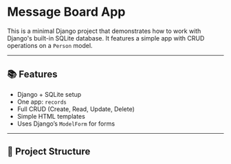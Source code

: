 # Message Board App

This is a minimal Django project that demonstrates how to work with Django's built-in SQLite database. It features a simple app with CRUD operations on a `Person` model.

---

## 📚 Features

- Django + SQLite setup
- One app: `records`
- Full CRUD (Create, Read, Update, Delete)
- Simple HTML templates
- Uses Django’s `ModelForm` for forms

---

## 📁 Project Structure

